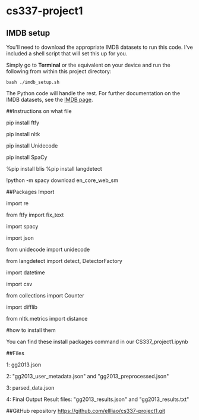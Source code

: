 # cs337-project1

## IMDB setup

You'll need to download the appropriate IMDB datasets to run this code. I've included a shell script that will set this up for you.

 Simply go to **Terminal** or the equivalent on your device and run the following from within this project directory:

 ```
 bash ./imdb_setup.sh
 ```
 
 The Python code will handle the rest. For further documentation on the IMDB datasets, see the [IMDB page](https://developer.imdb.com/non-commercial-datasets/).

 ##Instructions on what file
 
 pip install ftfy
 
 pip install nltk
 
 pip install Unidecode
 
 pip install SpaCy
 
 %pip install blis
 %pip install langdetect

!python -m spacy download en_core_web_sm

##Packages Import

import re

from ftfy import fix_text

import spacy

import json

from unidecode import unidecode

from langdetect import detect, DetectorFactory

import datetime

import csv

from collections import Counter

import difflib

from nltk.metrics import distance

#how to install them

You can find these install packages command in our CS337_project1.ipynb

##Files

1: gg2013.json

2: "gg2013_user_metadata.json" and "gg2013_preprocessed.json"

3: parsed_data.json

4: Final Output Result files: "gg2013_results.json" and "gg2013_results.txt"

##GitHub repository
https://github.com/ellliao/cs337-project1.git
